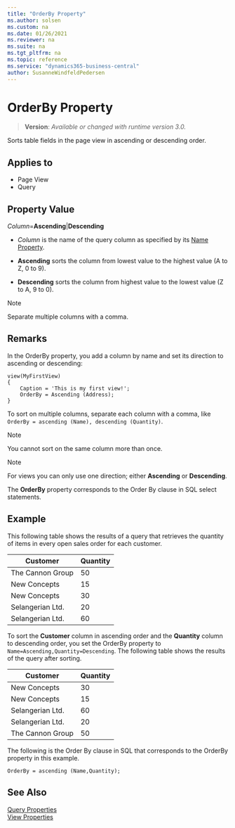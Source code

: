 ```yaml
---
title: "OrderBy Property"
ms.author: solsen
ms.custom: na
ms.date: 01/26/2021
ms.reviewer: na
ms.suite: na
ms.tgt_pltfrm: na
ms.topic: reference
ms.service: "dynamics365-business-central"
author: SusanneWindfeldPedersen
---
```

[//]: # (START>DO_NOT_EDIT)
[//]: # (IMPORTANT:Do not edit any of the content between here and the END>DO_NOT_EDIT.)
[//]: # (Any modifications should be made in the .xml files in the ModernDev repo.)
# OrderBy Property
> **Version**: _Available or changed with runtime version 3.0._

Sorts table fields in the page view in ascending or descending order.

## Applies to
-   Page View
-   Query

[//]: # (IMPORTANT: END>DO_NOT_EDIT)


## Property Value

 *Column*=**Ascending**&#124;**Descending**  
  
- *Column* is the name of the query column as specified by its [Name Property](devenv-name-property.md).  
  
- **Ascending** sorts the column from lowest value to the highest value (A to Z, 0 to 9).  
  
- **Descending** sorts the column from highest value to the lowest value (Z to A, 9 to 0).  
  
> [!NOTE]  
> Separate multiple columns with a comma.  
  
## Remarks

In the OrderBy property, you add a column by name and set its direction to ascending or descending:

```AL
view(MyFirstView)
{
    Caption = 'This is my first view!';
    OrderBy = Ascending (Address);
}
```
To sort on multiple columns, separate each column with a comma, like `OrderBy = ascending (Name), descending (Quantity)`.
  
> [!NOTE]  
> You cannot sort on the same column more than once.  

> [!NOTE]
> For views you can only use one direction; either **Ascending** or **Descending**.
  
The **OrderBy** property corresponds to the Order By clause in SQL select statements.  
  
## Example

This following table shows the results of a query that retrieves the quantity of items in every open sales order for each customer.  
  
|Customer|Quantity|  
|--------|--------|  
|The Cannon Group|50|  
|New Concepts|15|  
|New Concepts|30|  
|Selangerian Ltd.|20|  
|Selangerian Ltd.|60|  
  
To sort the **Customer** column in ascending order and the **Quantity** column to descending order, you set the OrderBy property to `Name=Ascending,Quantity=Descending`. The following table shows the results of the query after sorting.  
  
|Customer|Quantity|  
|--------|--------|  
|New Concepts|30|  
|New Concepts|15|  
|Selangerian Ltd.|60|  
|Selangerian Ltd.|20|  
|The Cannon Group|50|  
  
The following is the Order By clause in SQL that corresponds to the OrderBy property in this example.  
  
```AL
OrderBy = ascending (Name,Quantity);  
```

## See Also  

[Query Properties](devenv-query-properties.md)  
[View Properties](devenv-view-properties.md)  